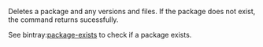 Deletes a package and any versions and files.
If the package does not exist, the command
returns sucessfully.

See bintray:[package-exists](../package-exists/index.html) 
to check if a package exists.
